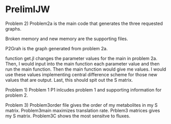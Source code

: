 # PrelimIJW
Problem 2)
Problem2a is the main code that generates the three requested graphs.

Broken memory and new memory are the supporting files.

P2Grah is the graph generated from problem 2a.

function get.jl changes the parameter values for the main in problem 2a.
Then, I would input into the main function each parameter value and then run the main function. Then the main function would give me values. I would use these values implementing central difference scheme for those new values that are output. Last, this should spit out the S matrix.


Problem 1)
Problem 1 P1 inlcudes problem 1 and supporting information for problem 2.

Problem 3)
Problem3order file gives the order of my metabolites in my S matrix.
Problem3main maximizes translation rate.
Prblem3 matrices gives my S matrix.
Problem3C shows the most sensitve to fluxes.
